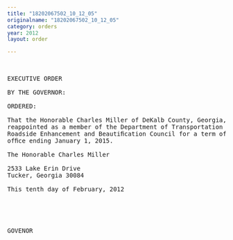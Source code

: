 ```yaml
---
title: "18202067502_10_12_05"
originalname: "18202067502_10_12_05"
category: orders
year: 2012
layout: order

---
```

<pre>
 

EXECUTIVE ORDER

BY THE GOVERNOR:

ORDERED:

That the Honorable Charles Miller of DeKalb County, Georgia, is
reappointed as a member of the Department of Transportation
Roadside Enhancement and Beautiﬁcation Council for a term of
ofﬁce ending January 1, 2015.

The Honorable Charles Miller

2533 Lake Erin Drive
Tucker, Georgia 30084

This tenth day of February, 2012

  

  

GOVENOR

</pre>
